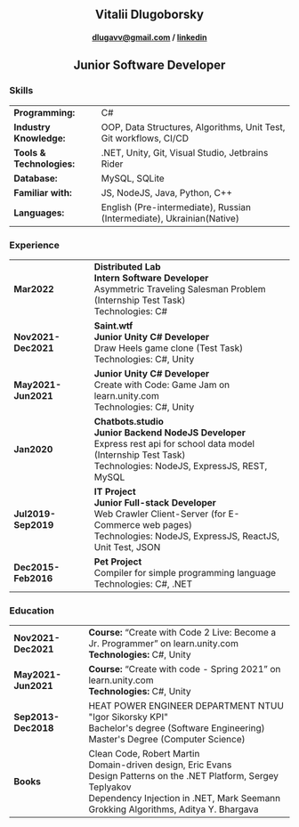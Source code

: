 <h2 align="center">Vitalii Dlugoborsky</h2>
<h4 align="center"><a href="mailto:dlugavv@gmail.com">dlugavv@gmail.com</a> / <a href="https://www.linkedin.com/in/vitalii-dlugoborsky/">linkedin</a></h4>
<h2 align="center">Junior Software Developer</h2>
<!-- # Vitalii Dlugoborsky
### dlugavv@gmail.com / [linkedin](https://www.linkedin.com/in/vitalii-dlugoborsky/)
# Junior Software Developer -->

<h3>Skills</h3>
<table>
<tbody>
<tr>
<td><strong>Programming:</strong></td>
<td>C#</td>
</tr>
<tr>
<td><strong>Industry Knowledge:</strong></td>
<td>OOP, Data Structures, Algorithms, Unit Test, Git workflows, CI/CD</td>
</tr>
<tr>
<td><strong>Tools &amp; Technologies:</strong></td>
<td>.NET, Unity, Git, Visual Studio, Jetbrains Rider</td>
</tr>
<tr>
<td><strong>Database:</strong></td>
<td>MySQL, SQLite</td>
</tr>
<tr>
<td><strong>Familiar with:</strong></td>
<td>JS, NodeJS, Java, Python, C++</td>
</tr>
<tr>
<td><strong>Languages:</strong></td>
<td>English (Pre-intermediate), Russian (Intermediate), Ukrainian(Native)</td>
</tr>
</tbody>
</table>
<h3>Experience</h3>
<table>
<tbody>
<tr>
<td><strong>Mar2022</strong></td>
<td><strong>Distributed Lab</strong><br/><strong>Intern Software Developer</strong><br/>Asymmetric Traveling Salesman Problem (Internship Test Task)<br/>Technologies: C#</td>
</tr>
<tr>
<td><strong>Nov2021-Dec2021</strong></td>
<td><strong>Saint.wtf</strong><br/><strong>Junior Unity C# Developer</strong><br/>Draw Heels game clone (Test Task)<br/>Technologies: C#, Unity</td>
</tr>
<tr>
<td><strong>May2021-Jun2021</strong></td>
<td><strong>Junior Unity C# Developer</strong><br/>Create with Code: Game Jam on learn.unity.com<br/>Technologies: C#, Unity</td>
</tr>
<tr>
<td><strong>Jan2020</strong></td>
<td><strong>Chatbots.studio</strong><br/><strong>Junior Backend NodeJS Developer</strong><br/>Express rest api for school data model (Internship Test Task)<br/>Technologies: NodeJS, ExpressJS, REST, MySQL</td>
</tr>
<tr>
<td><strong>Jul2019-Sep2019</strong></td>
<td><strong>IT Project</strong><br/><strong>Junior Full-stack Developer</strong><br/>Web Crawler Client-Server (for E-Commerce web pages)<br/>Technologies: NodeJS, ExpressJS, ReactJS, Unit Test, JSON</td>
</tr>
<tr>
<td><strong>Dec2015-Feb2016</strong></td>
<td><strong>Pet Project</strong><br/>Compiler for simple programming language<br/>Technologies: C#, .NET</td>
</tr>
</tbody>
</table>
<h3>Education</h3>
<table>
<tbody>
<tr>
<td><strong>Nov2021-Dec2021</strong></td>
<td><strong>Course:</strong> “Create with Code 2 Live: Become a Jr. Programmer” on learn.unity.com<br/><strong>Technologies:</strong> C#, Unity</td>
</tr>
<tr>
<td><strong>May2021-Jun2021</strong></td>
<td><strong>Course:</strong> “Create with code - Spring 2021” on learn.unity.com<br/><strong>Technologies:</strong> C#, Unity</td>
</tr>
<tr>
<td><strong>Sep2013-Dec2018</strong></td>
<td>HEAT POWER ENGINEER DEPARTMENT NTUU &quot;Igor Sikorsky KPI&quot;<br/>Bachelor's degree (Software Engineering)<br/>Master's Degree (Computer Science)<br/></td>
</tr>
<tr>
<td><strong>Books</strong></td>
<td>Clean Code, Robert Martin<br/>Domain-driven design, Eric Evans<br/>Design Patterns on the .NET Platform, Sergey Teplyakov<br/>Dependency Injection in .NET, Mark Seemann<br/>Grokking Algorithms, Aditya Y. Bhargava</td>
</tr>
</tbody>
</table>

<!--### Skills
&nbsp;|&nbsp;
--- | ---
**Programming:** | C#
**Industry Knowledge:** | OOP, Data Structures, Algorithms, Unit Test, Git workflows, CI/CD
**Tools & Technologies:** | .NET, Unity, Git, Visual Studio, Jetbrains Rider
**Database:** | MySQL, SQLite
**Familiar with:** | JS, NodeJS, Java, Python, C++
**Languages:** | English (Pre-intermediate), Russian (Intermediate), Ukrainian(Native)
### Experience
&nbsp;|&nbsp;
--- | ---
**Mar2022** | **Distributed Lab**<br/>**Intern Software Developer**<br/>Asymmetric Traveling Salesman Problem (Internship Test Task)<br/>Technologies: C#
**Nov2021-Dec2021** | **Saint.wtf**<br/>**Junior Unity C# Developer**<br/>Draw Heels game clone (Test Task)<br/>Technologies: C#, Unity
**May2021-Jun2021** | **Junior Unity C# Developer**<br/>Create with Code: Game Jam on learn.unity.com<br/>Technologies: C#, Unity
**Jan2020** | **Chatbots.studio**<br/>**Junior Backend NodeJS Developer**<br/>Express rest api for school data model (Internship Test Task)<br/>Technologies: NodeJS, ExpressJS, REST, MySQL
**Jul2019-Sep2019** | **IT Project**<br/>**Junior Full-stack Developer**<br/>Web Crawler Client-Server (for E-Commerce web pages)<br/>Technologies: NodeJS, ExpressJS, ReactJS, Unit Test, JSON
**Dec2015-Feb2016** | **Pet Project**<br/>Compiler for simple programming language<br/>Technologies: C#, .NET
### Education
&nbsp;|&nbsp;
--- | ---
**Nov2021-Dec2021** | **Course:** “Create with Code 2 Live: Become a Jr. Programmer” on learn.unity.com<br/>**Technologies:** C#, Unity
**May2021-Jun2021** | **Course:** “Create with code - Spring 2021” on learn.unity.com<br/>**Technologies:** C#, Unity
**Sep2013-Dec2018** | HEAT POWER ENGINEER DEPARTMENT NTUU "Igor Sikorsky KPI"<br/>Bachelor's degree (Software Engineering)<br/>Master's Degree (Computer Science)<br/>
**Books** | Clean Code, Robert Martin<br/>Domain-driven design, Eric Evans<br/>Design Patterns on the .NET Platform, Sergey Teplyakov<br/>Dependency Injection in .NET, Mark Seemann<br/>Grokking Algorithms, Aditya Y. Bhargava-->
